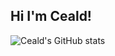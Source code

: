 ## Hi I'm Ceald!


![Ceald's GitHub stats](https://github-readme-stats.vercel.app/api?username=anuraghazra&hide=contribs,prs)
